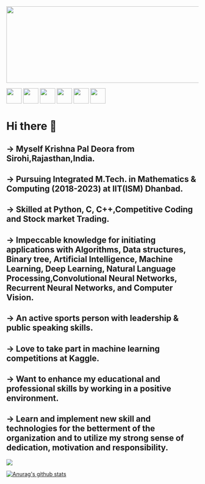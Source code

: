 <!--
**krishnapalS/krishnapalS** is a ✨ _special_ ✨ repository because its `README.md` (this file) appears on your GitHub profile.

Here are some ideas to get you started:

- 🔭 I’m currently working on ...
- 🌱 I’m currently learning ...
- 👯 I’m looking to collaborate on ...
- 🤔 I’m looking for help with ...
- 💬 Ask me about ...
- 📫 How to reach me: ...
- 😄 Pronouns: ...
- ⚡ Fun fact: ...
-->

<img src="https://drive.google.com/uc?export=view&id=1QIL-dHbyVdkrezC_tWSjGIm6SZPe3Zi8" width="800" align="center" height="200">

<!-- Please don't remove this: Grab your social icons from https://github.com/carlsednaoui/gitsocial -->


<!-- Please don't remove this: Grab your social icons from https://github.com/carlsednaoui/gitsocial -->
<a href="https://www.linkedin.com/in/krishna-pal-deora-b4542b171/"><img src="https://github.com/ashutosh1919/ashutosh1919/blob/master/logos/linkedin.png" width="40" /></a>
<a href="http://www.github.com/krishnapalS"><img src="https://github.com/ashutosh1919/ashutosh1919/blob/master/logos/github-logo.png" width="40" /></a>
<a href="https://www.facebook.com/krishnapal.deora.31/"><img src="https://github.com/ashutosh1919/ashutosh1919/blob/master/logos/facebook.png" width="40" /></a>
<a href="mailto:kpsd4050@gmail.com"><img src="https://github.com/ashutosh1919/ashutosh1919/blob/master/logos/google-plus.png" width="40" /></a>
<a href="https://twitter.com/deorakp1"><img src="https://github.com/ashutosh1919/ashutosh1919/blob/master/logos/twitter.png" width="40" /></a>
<a href="https://www.instagram.com/kpdeora.silwani/"><img src="https://github.com/ashutosh1919/ashutosh1919/blob/master/logos/instagram.png" width="40" /></a>

# Hi there 👋

## -> Myself Krishna Pal Deora from Sirohi,Rajasthan,India.
## -> Pursuing Integrated M.Tech. in Mathematics & Computing (2018-2023) at IIT(ISM) Dhanbad.
## -> Skilled at Python, C, C++,Competitive Coding and Stock market Trading.
## -> Impeccable knowledge for initiating applications with Algorithms, Data structures, Binary tree, Artificial Intelligence, Machine Learning, Deep Learning, Natural Language Processing,Convolutional Neural Networks, Recurrent Neural Networks, and Computer Vision.
## -> An active sports person with leadership & public speaking skills. 
## -> Love to take part in machine learning competitions at Kaggle. 
## -> Want to enhance my educational and professional skills by working in a positive environment. 
## -> Learn and implement new skill and technologies for the betterment of the organization and to utilize my strong sense of dedication, motivation and responsibility.

<img src="https://github.com/ashutosh1919/ashutosh1919/blob/master/linkedin_banner.png" />

[![Anurag's github stats](https://github-readme-stats.vercel.app/api?username=krishnapalS&show_icons=true)](https://github.com/anuraghazra/github-readme-stats)
